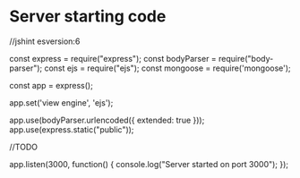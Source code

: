 # Server starting code 


//jshint esversion:6

const express = require("express");
const bodyParser = require("body-parser");
const ejs = require("ejs");
const mongoose = require('mongoose');

const app = express();

app.set('view engine', 'ejs');

app.use(bodyParser.urlencoded({
  extended: true
}));
app.use(express.static("public"));

//TODO

app.listen(3000, function() {
  console.log("Server started on port 3000");
});
